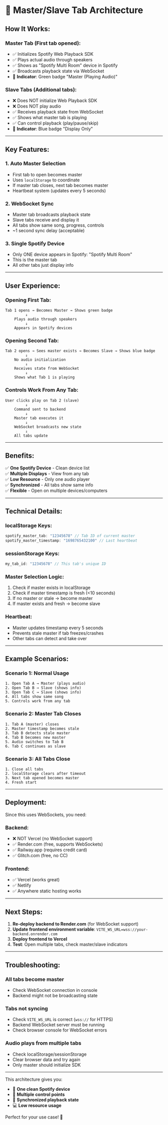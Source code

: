 # 🎵 Master/Slave Tab Architecture

## How It Works:

### **Master Tab** (First tab opened):
- ✅ Initializes Spotify Web Playback SDK
- ✅ Plays actual audio through speakers
- ✅ Shows as "Spotify Multi Room" device in Spotify
- ✅ Broadcasts playback state via WebSocket
- 🎵 **Indicator**: Green badge "Master (Playing Audio)"

### **Slave Tabs** (Additional tabs):
- ❌ Does NOT initialize Web Playback SDK  
- ❌ Does NOT play audio
- ✅ Receives playback state from WebSocket
- ✅ Shows what master tab is playing
- ✅ Can control playback (play/pause/skip)
- 📱 **Indicator**: Blue badge "Display Only"

---

## Key Features:

### 1. **Auto Master Selection**
- First tab to open becomes master
- Uses `localStorage` to coordinate
- If master tab closes, next tab becomes master
- Heartbeat system (updates every 5 seconds)

### 2. **WebSocket Sync**
- Master tab broadcasts playback state
- Slave tabs receive and display it
- All tabs show same song, progress, controls
- ~1 second sync delay (acceptable)

### 3. **Single Spotify Device**
- Only ONE device appears in Spotify: "Spotify Multi Room"
- This is the master tab
- All other tabs just display info

---

## User Experience:

### **Opening First Tab:**
```
Tab 1 opens → Becomes Master → Shows green badge
         ↓
    Plays audio through speakers
         ↓
    Appears in Spotify devices
```

### **Opening Second Tab:**
```
Tab 2 opens → Sees master exists → Becomes Slave → Shows blue badge
         ↓
    No audio initialization
         ↓
    Receives state from WebSocket
         ↓
    Shows what Tab 1 is playing
```

### **Controls Work From Any Tab:**
```
User clicks play on Tab 2 (slave)
         ↓
    Command sent to backend
         ↓
    Master tab executes it
         ↓
    WebSocket broadcasts new state
         ↓
    All tabs update
```

---

## Benefits:

✅ **One Spotify Device** - Clean device list  
✅ **Multiple Displays** - View from any tab  
✅ **Low Resource** - Only one audio player  
✅ **Synchronized** - All tabs show same info  
✅ **Flexible** - Open on multiple devices/computers  

---

## Technical Details:

### localStorage Keys:
```javascript
spotify_master_tab: "12345678" // Tab ID of current master
spotify_master_timestamp: "1698765432100" // Last heartbeat
```

### sessionStorage Keys:
```javascript
my_tab_id: "12345678" // This tab's unique ID
```

### Master Selection Logic:
1. Check if master exists in localStorage
2. Check if master timestamp is fresh (<10 seconds)
3. If no master or stale → become master
4. If master exists and fresh → become slave

### Heartbeat:
- Master updates timestamp every 5 seconds
- Prevents stale master if tab freezes/crashes
- Other tabs can detect and take over

---

## Example Scenarios:

### Scenario 1: Normal Usage
```
1. Open Tab A → Master (plays audio)
2. Open Tab B → Slave (shows info)
3. Open Tab C → Slave (shows info)
4. All tabs show same song
5. Controls work from any tab
```

### Scenario 2: Master Tab Closes
```
1. Tab A (master) closes
2. Master timestamp becomes stale
3. Tab B detects stale master
4. Tab B becomes new master
5. Audio switches to Tab B
6. Tab C continues as slave
```

### Scenario 3: All Tabs Close
```
1. Close all tabs
2. localStorage clears after timeout
3. Next tab opened becomes master
4. Fresh start
```

---

## Deployment:

Since this uses WebSockets, you need:

### **Backend**: 
- ❌ NOT Vercel (no WebSocket support)
- ✅ Render.com (free, supports WebSockets)
- ✅ Railway.app (requires credit card)
- ✅ Glitch.com (free, no CC)

### **Frontend**:
- ✅ Vercel (works great)
- ✅ Netlify
- ✅ Anywhere static hosting works

---

## Next Steps:

1. **Re-deploy backend to Render.com** (for WebSocket support)
2. **Update frontend environment variable**: `VITE_WS_URL=wss://your-backend.onrender.com`
3. **Deploy frontend to Vercel**
4. **Test**: Open multiple tabs, check master/slave indicators

---

## Troubleshooting:

### All tabs become master
- Check WebSocket connection in console
- Backend might not be broadcasting state

### Tabs not syncing
- Check `VITE_WS_URL` is correct (`wss://` for HTTPS)
- Backend WebSocket server must be running
- Check browser console for WebSocket errors

### Audio plays from multiple tabs
- Check localStorage/sessionStorage
- Clear browser data and try again
- Only master should initialize SDK

---

This architecture gives you:
- 🎵 **One clean Spotify device**
- 📱 **Multiple control points**
- 🔄 **Synchronized playback state**
- 💻 **Low resource usage**

Perfect for your use case! 🚀

